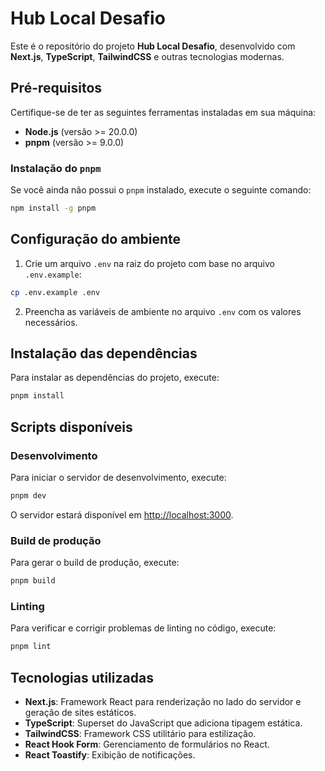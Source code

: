 # Hub Local Desafio

Este é o repositório do projeto **Hub Local Desafio**, desenvolvido com **Next.js**, **TypeScript**, **TailwindCSS** e outras tecnologias modernas.

## Pré-requisitos

Certifique-se de ter as seguintes ferramentas instaladas em sua máquina:

- **Node.js** (versão >= 20.0.0)
- **pnpm** (versão >= 9.0.0)

### Instalação do `pnpm`

Se você ainda não possui o `pnpm` instalado, execute o seguinte comando:

```bash
npm install -g pnpm
```

## Configuração do ambiente

1. Crie um arquivo `.env` na raiz do projeto com base no arquivo `.env.example`:

```bash
cp .env.example .env
```

2. Preencha as variáveis de ambiente no arquivo `.env` com os valores necessários.

## Instalação das dependências

Para instalar as dependências do projeto, execute:

```bash
pnpm install
```

## Scripts disponíveis

### Desenvolvimento

Para iniciar o servidor de desenvolvimento, execute:

```bash
pnpm dev
```

O servidor estará disponível em [http://localhost:3000](http://localhost:3000).

### Build de produção

Para gerar o build de produção, execute:

```bash
pnpm build
```

### Linting

Para verificar e corrigir problemas de linting no código, execute:

```bash
pnpm lint
```

## Tecnologias utilizadas

- **Next.js**: Framework React para renderização no lado do servidor e geração de sites estáticos.
- **TypeScript**: Superset do JavaScript que adiciona tipagem estática.
- **TailwindCSS**: Framework CSS utilitário para estilização.
- **React Hook Form**: Gerenciamento de formulários no React.
- **React Toastify**: Exibição de notificações.


